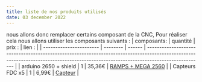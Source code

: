 ```yaml
---
title: liste de nos produits utilisés
date: 03 december 2022
---
```

nous allons donc remplacer certains composant de la CNC,
Pour réaliser cela nous allons utiliser les composants suivants :
| composants:             | quantité | prix : | lien :                                                                                                                                                                              |
| ----------------------- | -------- | ------ | ----------------------------------------------------------------------------------------------------------------------------------------------------------------------------------- |
| arduino 2650 + shield   | 1        | 35,36€ | [RAMPS + MEGA 2560](https://www.amazon.fr/gp/product/B07DJ3WBCP/ref=ox_sc_act_title_2?smid=A3M)                        |
| Capteurs FDC x5         | 1        | 6,99€  | [Capteur](https://www.amazon.fr/gp/product/B07CQTCF76/ref=ewc_pr_img_1?smid=A3BI8G9NTBZUKM&psc=1) |

